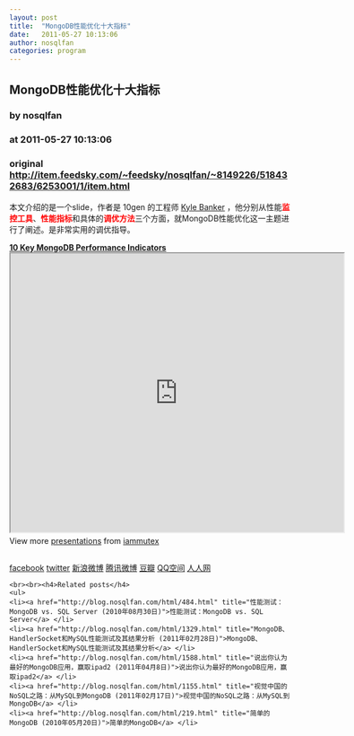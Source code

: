 ```yaml
---
layout: post
title:  "MongoDB性能优化十大指标"
date:   2011-05-27 10:13:06
author: nosqlfan
categories: program
---
```


## MongoDB性能优化十大指标
### by nosqlfan
### at 2011-05-27 10:13:06
### original <http://item.feedsky.com/~feedsky/nosqlfan/~8149226/518432683/6253001/1/item.html>

<p>本文介绍的是一个slide，作者是 10gen 的工程师 <a href="http://twitter.com/#!/hwaet">Kyle Banker</a> ，他分别从性能<strong><span style="color:#ff0000">监控工具</span></strong>、<strong><span style="color:#ff0000">性能指标</span></strong>和具体的<strong><span style="color:#ff0000">调优方法</span></strong>三个方面，就MongoDB性能优化这一主题进行了阐述。是非常实用的调优指导。</p>
<div style="width:595px"><strong><a title="10 Key MongoDB Performance Indicators " href="http://www.slideshare.net/iammutex/10-key-mongodb-performance-indicators">10 Key MongoDB Performance Indicators </a></strong> <iframe src="http://reader.googleusercontent.com/reader/embediframe?src=http://static.slidesharecdn.com/swf/ssplayer2.swf?doc%3D4ddd57d1575308709b000001-110526205347-phpapp02%26stripped_title%3D10-key-mongodb-performance-indicators%26userName%3Diammutex&amp;width=595&amp;height=497" width="595" height="497"></iframe>
<div style="padding:5px 0 12px">View more <a href="http://www.slideshare.net/">presentations</a> from <a href="http://www.slideshare.net/iammutex">iammutex</a></div>
</div>

<br>
<a href="http://blog.nosqlfan.com/#">facebook</a>
<a href="http://blog.nosqlfan.com/#">twitter</a>
<a href="http://blog.nosqlfan.com/#">新浪微博</a>
<a href="http://blog.nosqlfan.com/#">腾讯微博</a>
<a href="http://blog.nosqlfan.com/#">豆瓣</a>
<a href="http://blog.nosqlfan.com/#">QQ空间</a>
<a href="http://blog.nosqlfan.com/#">人人网</a>
<div style="clear:both"></div>

	<br><br><h4>Related posts</h4>
	<ul>
	<li><a href="http://blog.nosqlfan.com/html/484.html" title="性能测试：MongoDB vs. SQL Server (2010年08月30日)">性能测试：MongoDB vs. SQL Server</a> </li>
	<li><a href="http://blog.nosqlfan.com/html/1329.html" title="MongoDB、HandlerSocket和MySQL性能测试及其结果分析 (2011年02月28日)">MongoDB、HandlerSocket和MySQL性能测试及其结果分析</a> </li>
	<li><a href="http://blog.nosqlfan.com/html/1588.html" title="说出你认为最好的MongoDB应用，赢取ipad2 (2011年04月8日)">说出你认为最好的MongoDB应用，赢取ipad2</a> </li>
	<li><a href="http://blog.nosqlfan.com/html/1155.html" title="视觉中国的NoSQL之路：从MySQL到MongoDB (2011年02月17日)">视觉中国的NoSQL之路：从MySQL到MongoDB</a> </li>
	<li><a href="http://blog.nosqlfan.com/html/219.html" title="简单的MongoDB (2010年05月20日)">简单的MongoDB</a> </li>
</ul><img src="http://www1.feedsky.com/t1/518432683/nosqlfan/feedsky/s.gif?r=http://item.feedsky.com/~feedsky/nosqlfan/~8149226/518432683/6253001/1/item.html" border="0" height="0" width="0">